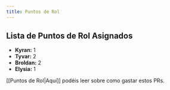 ```yaml
---
title: Puntos de Rol
---
```


## Lista de Puntos de Rol Asignados
- **Kyran:** 1 
- **Tyvar:** 2
- **Broldan:** 2
- **Elysia:** 1

[[Puntos de Rol|Aquí]] podéis leer sobre como gastar estos PRs.